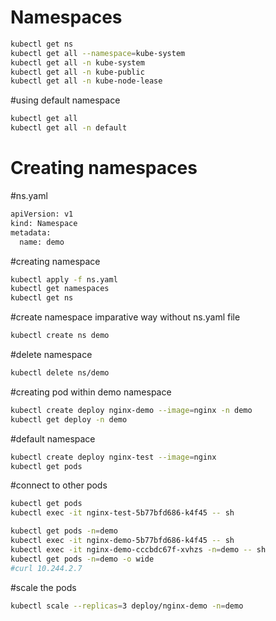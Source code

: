 # Namespaces
```sh
kubectl get ns
kubectl get all --namespace=kube-system
kubectl get all -n kube-system
kubectl get all -n kube-public
kubectl get all -n kube-node-lease
```

#using default namespace
```sh
kubectl get all
kubectl get all -n default
```

# Creating namespaces
#ns.yaml
```sh
apiVersion: v1
kind: Namespace
metadata:
  name: demo
```
#creating namespace
```sh
kubectl apply -f ns.yaml
kubectl get namespaces
kubectl get ns
```

#create namespace imparative way without ns.yaml file
```sh
kubectl create ns demo
```

#delete namespace
```sh
kubectl delete ns/demo
```

#creating pod within demo namespace
```sh
kubectl create deploy nginx-demo --image=nginx -n demo
kubectl get deploy -n demo
```

#default namespace
```sh
kubectl create deploy nginx-test --image=nginx
kubectl get pods
```

#connect to other pods
```sh
kubectl get pods
kubectl exec -it nginx-test-5b77bfd686-k4f45 -- sh

kubectl get pods -n=demo
kubectl exec -it nginx-demo-5b77bfd686-k4f45 -- sh
kubectl exec -it nginx-demo-cccbdc67f-xvhzs -n=demo -- sh
kubectl get pods -n=demo -o wide
#curl 10.244.2.7
```

#scale the pods
```sh
kubectl scale --replicas=3 deploy/nginx-demo -n=demo
```
